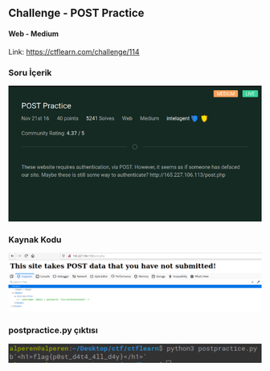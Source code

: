 ## Challenge - POST Practice
#### Web - Medium

Link: https://ctflearn.com/challenge/114

### Soru İçerik
![postpractice1](https://github.com/alperenkesk/ctflearn/blob/master/web/postpractice/postpractice1.png)

### Kaynak Kodu
![postpractice2](https://github.com/alperenkesk/ctflearn/blob/master/web/postpractice/postpractice2.png)

### postpractice.py çıktısı
![postpractice3](https://github.com/alperenkesk/ctflearn/blob/master/web/postpractice/postpractice3.png)
